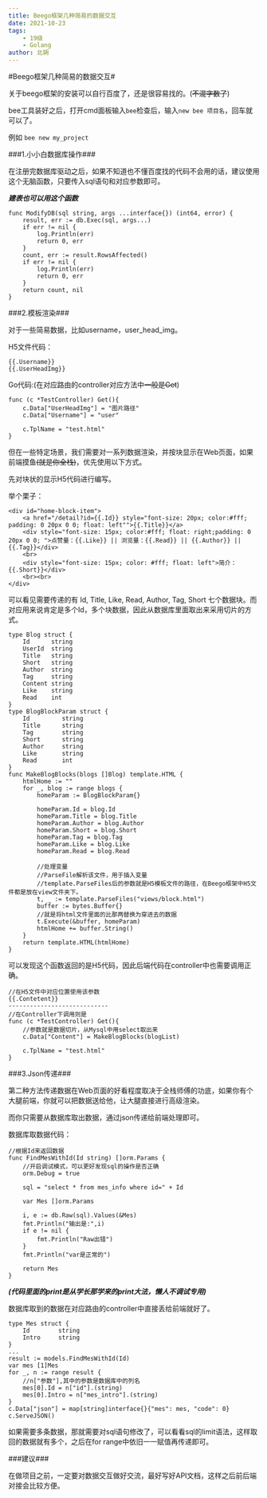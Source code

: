 ```yaml
---
title: Beego框架几种简易的数据交互
date: 2021-10-23
tags: 
    - 19级
    - Golang
author: 北朔
---
```


#Beego框架几种简易的数据交互#

关于beego框架的安装可以自行百度了，还是很容易找的。(~~不混字数了~~)

bee工具装好之后，打开cmd面板输入`bee`检查后，输入`new bee 项目名`，回车就可以了。

例如 `bee new my_project`

###1.小小白数据库操作###

在注册完数据库驱动之后，如果不知道也不懂百度找的代码不会用的话，建议使用这个无脑函数，只要传入sql语句和对应参数即可。

***建表也可以用这个函数***
```
func ModifyDB(sql string, args ...interface{}) (int64, error) {
    result, err := db.Exec(sql, args...)
    if err != nil {
    	log.Println(err)
    	return 0, err
    }
    count, err := result.RowsAffected()
    if err != nil {
    	log.Println(err)
    	return 0, err
    }
    return count, nil
}
```

###2.模板渲染###

对于一些简易数据，比如username，user_head_img。

H5文件代码：
```
{{.Username}}
{{.UserHeadImg}}
```
Go代码:(在对应路由的controller对应方法中~~一般是Get~~)
```
func (c *TestController) Get(){
    c.Data["UserHeadImg"] = "图片路径"
    c.Data["Username"] = "user"

    c.TplName = "test.html"
}
```
但在一些特定场景，我们需要对一系列数据渲染，并按块显示在Web页面，如果前端摸鱼~~(就是你全栈)~~，优先使用以下方式。

先对块状的显示H5代码进行编写。

举个栗子：
```
<div id="home-block-item">
    <a href="/detail?id={{.Id}} style="font-size: 20px; color:#fff; padding: 0 20px 0 0; float: left"">{{.Title}}</a>
    <div style="font-size: 15px; color:#fff; float: right;padding: 0 20px 0 0; ">点赞量：{{.Like}} || 浏览量：{{.Read}} || {{.Author}} || {{.Tag}}</div>
    <br>
    <div style="font-size: 15px; color: #fff; float: left">简介：{{.Short}}</div>
    <br><br>
</div>
```

可以看见需要传递的有 Id, Title, Like, Read, Author, Tag, Short 七个数据块。而对应用来说肯定是多个Id，多个块数据，因此从数据库里面取出来采用切片的方式。
```
type Blog struct {
    Id	    string
    UserId  string
    Title   string
    Short   string
    Author  string
    Tag	    string
    Content string
    Like    string
    Read    int
}
type BlogBlockParam struct {
    Id         string
    Title      string
    Tag        string
    Short      string
    Author     string
    Like       string
    Read       int
}
func MakeBlogBlocks(blogs []Blog) template.HTML {
    htmlHome := ""
    for _, blog := range blogs {
        homeParam := BlogBlockParam{}

        homeParam.Id = blog.Id
        homeParam.Title = blog.Title
        homeParam.Author = blog.Author
        homeParam.Short = blog.Short
        homeParam.Tag = blog.Tag
        homeParam.Like = blog.Like
        homeParam.Read = blog.Read

        //处理变量
        //ParseFile解析该文件，用于插入变量
        //template.ParseFiles后的参数就是H5模板文件的路径，在Beego框架中H5文件都是放在view文件夹下。
        t, _ := template.ParseFiles("views/block.html")
        buffer := bytes.Buffer{}
        //就是将html文件里面的比那两替换为穿进去的数据
        t.Execute(&buffer, homeParam)
        htmlHome += buffer.String()
    }
    return template.HTML(htmlHome)
}
```

可以发现这个函数返回的是H5代码，因此后端代码在controller中也需要调用正确。
```
//在H5文件中对应位置使用该参数
{{.Contetent}}
----------------------------
//在Controller下调用则是
func (c *TestController) Get(){
    //参数就是数据切片，从Mysql中用select取出来
    c.Data["Content"] = MakeBlogBlocks(blogList)
    
    c.TplName = "test.html"
}
```

###3.Json传递###

第二种方法传递数据在Web页面的好看程度取决于全栈师傅的功底，如果你有个大腿前端，你就可以把数据送给他，让大腿直接进行高级渲染。

而你只需要从数据库取出数据，通过json传递给前端处理即可。

数据库取数据代码：
```
//根据Id来返回数据
func FindMesWithId(Id string) []orm.Params {
    //开启调试模式，可以更好发现sql的操作是否正确
    orm.Debug = true
	
    sql = "select * from mes_info where id=" + Id

    var Mes []orm.Params

    i, e := db.Raw(sql).Values(&Mes)
    fmt.Println("输出是:",i)
    if e != nil {
    	fmt.Println("Raw出错")
    }
    fmt.Println("var是正常的")  

    return Mes
}
```
***(代码里面的print是从学长那学来的print大法，懒人不调试专用)***

数据库取到的数据在对应路由的controller中直接丢给前端就好了。

```
type Mes struct {
    Id        string
    Intro     string
}
...
result := models.FindMesWithId(Id)
var mes [1]Mes
for _, n := range result {
    //n["参数"],其中的参数是数据库中的列名
    mes[0].Id = n["id"].(string)
    mes[0].Intro = n["mes_intro"].(string)
}
c.Data["json"] = map[string]interface{}{"mes": mes, "code": 0}
c.ServeJSON()
```

如果需要多条数据，那就需要对sql语句修改了，可以看看sql的limit语法，这样取回的数据就有多个，之后在for range中依旧一一赋值再传递即可。

###建议###

在做项目之前，一定要对数据交互做好交流，最好写好API文档，这样之后前后端对接会比较方便。
